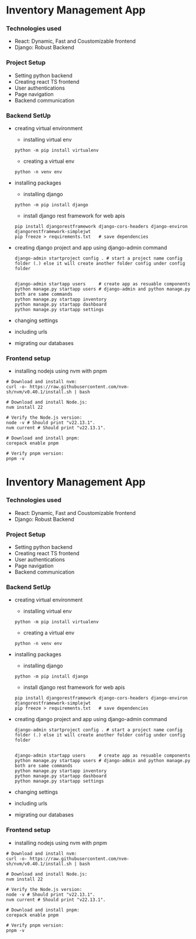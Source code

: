 # Inventory Management App

### Technologies used
- React: Dynamic, Fast and Coustomizable frontend
- Django: Robust Backend

### Project Setup
- Setting python backend
- Creating react TS frontend
- User authentications
- Page navigation 
- Backend communication

### Backend SetUp
- creating virtual environment
    - installing virtual env
    ```shell
    python -m pip install virtualenv
    ```
    - creating a virtual env 
    ```shell
    python -n venv env
    ```

- installing packages 
    - installing django 
    ```shell
    python -m pip install django
    ``` 

    - install django rest framework for web apis 
    ```shell
    pip install djangorestframework django-cors-headers django-environ djangorestframework-simplejwt
    pip freeze > requirements.txt   # save dependencies
    ```

- creating django project and app using django-admin command
    ```shell
    django-admin startproject config . # start a project name config folder (.) else it will create another folder config under config folder 

    
    django-admin startapp users     # create app as resuable components
    python manage.py startapp users # django-admin and python manage.py both are same commands
    python manage.py startapp inventory
    python manage.py startapp dashboard
    python manage.py startapp settings
    ```
   
    
- changing settings
- including urls 
- migrating our databases

### Frontend setup
- installing nodejs using nvm with pnpm 
```shell
# Download and install nvm:
curl -o- https://raw.githubusercontent.com/nvm-sh/nvm/v0.40.1/install.sh | bash

# Download and install Node.js:
nvm install 22

# Verify the Node.js version:
node -v # Should print "v22.13.1".
nvm current # Should print "v22.13.1".

# Download and install pnpm:
corepack enable pnpm

# Verify pnpm version:
pnpm -v
```

# Inventory Management App

### Technologies used
- React: Dynamic, Fast and Coustomizable frontend
- Django: Robust Backend

### Project Setup
- Setting python backend
- Creating react TS frontend
- User authentications
- Page navigation 
- Backend communication

### Backend SetUp
- creating virtual environment
    - installing virtual env
    ```shell
    python -m pip install virtualenv
    ```
    - creating a virtual env 
    ```shell
    python -n venv env
    ```

- installing packages 
    - installing django 
    ```shell
    python -m pip install django
    ``` 

    - install django rest framework for web apis 
    ```shell
    pip install djangorestframework django-cors-headers django-environ djangorestframework-simplejwt
    pip freeze > requirements.txt   # save dependencies
    ```

- creating django project and app using django-admin command
    ```shell
    django-admin startproject config . # start a project name config folder (.) else it will create another folder config under config folder 

    
    django-admin startapp users     # create app as resuable components
    python manage.py startapp users # django-admin and python manage.py both are same commands
    python manage.py startapp inventory
    python manage.py startapp dashboard
    python manage.py startapp settings
    ```
   
    
- changing settings
- including urls 
- migrating our databases

### Frontend setup
- installing nodejs using nvm with pnpm 
```shell
# Download and install nvm:
curl -o- https://raw.githubusercontent.com/nvm-sh/nvm/v0.40.1/install.sh | bash

# Download and install Node.js:
nvm install 22

# Verify the Node.js version:
node -v # Should print "v22.13.1".
nvm current # Should print "v22.13.1".

# Download and install pnpm:
corepack enable pnpm

# Verify pnpm version:
pnpm -v
```